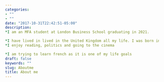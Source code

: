 ```yaml
---
categories:
- ""
- ""
date: "2017-10-31T22:42:51-05:00"
description: 
*I am an MFA student at London Business School graduating in 2021. 

*I have lived in lived in the United Kingdom all my life. I was born in Leeds, Yorkshire and I currently live in london. 
*I enjoy reading, politics and going to the cinema

*I am trying to learn french as it is one of my life goals
draft: false
keywords: ""
slug: Aboutme
title: About me
---
```

